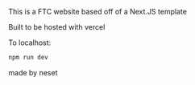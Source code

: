 This is a FTC website based off of a Next.JS template

Built to be hosted with vercel

To localhost:
```bash
npm run dev
```

made by neset